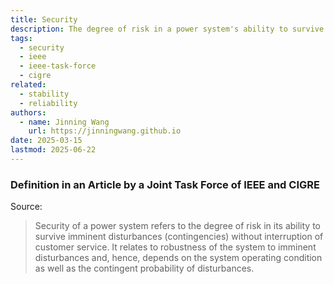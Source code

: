 ```yaml
---
title: Security
description: The degree of risk in a power system's ability to survive imminent disturbances.
tags:
  - security
  - ieee
  - ieee-task-force
  - cigre
related:
  - stability
  - reliability
authors:
  - name: Jinning Wang
    url: https://jinningwang.github.io
date: 2025-03-15
lastmod: 2025-06-22
---
```


### Definition in an Article by a Joint Task Force of IEEE and CIGRE

Source: <d-cite key="kundur2004stability"></d-cite>

> Security of a power system refers to the degree of risk in its ability to survive imminent disturbances (contingencies) without interruption of customer service.
> It relates to robustness of the system to imminent disturbances and, hence, depends on the system operating condition as well as the contingent probability of disturbances.
